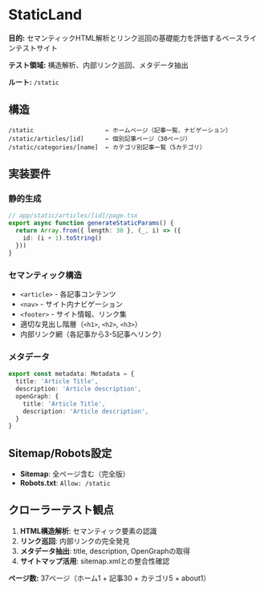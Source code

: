 # StaticLand

**目的:** セマンティックHTML解析とリンク巡回の基礎能力を評価するベースラインテストサイト

**テスト領域:** 構造解析、内部リンク巡回、メタデータ抽出

**ルート:** `/static`

## 構造

```
/static                    ← ホームページ（記事一覧、ナビゲーション）
/static/articles/[id]      ← 個別記事ページ（30ページ）
/static/categories/[name]  ← カテゴリ別記事一覧（5カテゴリ）
```

## 実装要件

### 静的生成
```typescript
// app/static/articles/[id]/page.tsx
export async function generateStaticParams() {
  return Array.from({ length: 30 }, (_, i) => ({
    id: (i + 1).toString()
  }))
}
```

### セマンティック構造
- `<article>` - 各記事コンテンツ
- `<nav>` - サイト内ナビゲーション
- `<footer>` - サイト情報、リンク集
- 適切な見出し階層（`<h1>`, `<h2>`, `<h3>`）
- 内部リンク網（各記事から3-5記事へリンク）

### メタデータ
```typescript
export const metadata: Metadata = {
  title: 'Article Title',
  description: 'Article description',
  openGraph: {
    title: 'Article Title',
    description: 'Article description',
  }
}
```

## Sitemap/Robots設定

- **Sitemap**: 全ページ含む（完全版）
- **Robots.txt**: `Allow: /static`

## クローラーテスト観点

1. **HTML構造解析**: セマンティック要素の認識
2. **リンク巡回**: 内部リンクの完全発見
3. **メタデータ抽出**: title, description, OpenGraphの取得
4. **サイトマップ活用**: sitemap.xmlとの整合性確認

**ページ数:** 37ページ（ホーム1 + 記事30 + カテゴリ5 + about1）